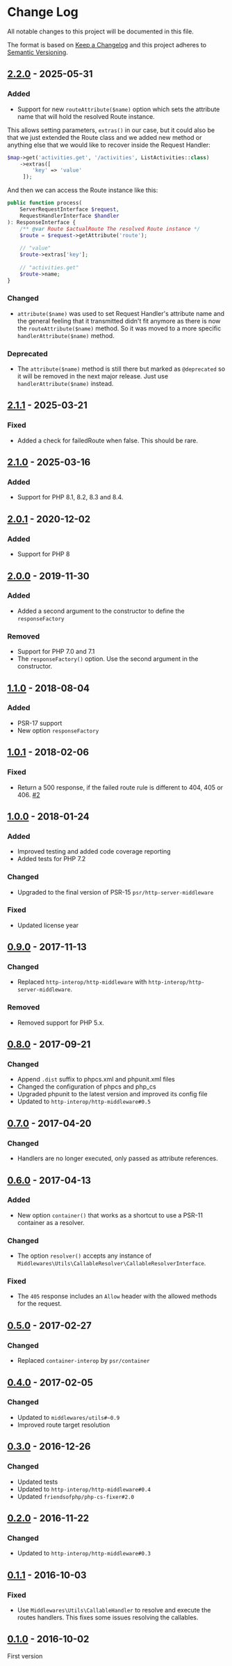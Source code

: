 # Change Log
All notable changes to this project will be documented in this file.

The format is based on [Keep a Changelog](http://keepachangelog.com/)
and this project adheres to [Semantic Versioning](http://semver.org/).

## [2.2.0] - 2025-05-31
### Added
- Support for new `routeAttribute($name)` option which sets the attribute name that will hold the resolved Route instance.

This allows setting parameters, `extras()` in our case, but it could also be that we just extended the Route class and we added new method or anything else that we would like to recover inside the Request Handler:

```php
$map->get('activities.get', '/activities', ListActivities::class)
    ->extras([
        'key' => 'value'
     ]);
```

And then we can access the Route instance like this:

```php
public function process(
    ServerRequestInterface $request,
    RequestHandlerInterface $handler
): ResponseInterface {
    /** @var Route $actualRoute The resolved Route instance */
    $route = $request->getAttribute('route');
    
    // "value"
    $route->extras['key'];
    
    // "activities.get"
    $route->name;
}
```

### Changed
- `attribute($name)` was used to set Request Handler's attribute name and the general feeling that it transmitted didn't fit anymore as there is now the `routeAttribute($name)` method. So it was moved to a more specific `handlerAttribute($name)` method.

### Deprecated
- The `attribute($name)` method is still there but marked as `@deprecated` so it will be removed in the next major release. Just use `handlerAttribute($name)` instead.


## [2.1.1] - 2025-03-21
### Fixed
- Added a check for failedRoute when false. This should be rare.

## [2.1.0] - 2025-03-16
### Added
- Support for PHP 8.1, 8.2, 8.3 and 8.4.

## [2.0.1] - 2020-12-02
### Added
- Support for PHP 8

## [2.0.0] - 2019-11-30
### Added
- Added a second argument to the constructor to define the `responseFactory`

### Removed
- Support for PHP 7.0 and 7.1
- The `responseFactory()` option. Use the second argument in the constructor.

## [1.1.0] - 2018-08-04
### Added
- PSR-17 support
- New option `responseFactory`

## [1.0.1] - 2018-02-06
### Fixed
- Return a 500 response, if the failed route rule is different to 404, 405 or 406. [#2](https://github.com/middlewares/aura-router/pull/2)

## [1.0.0] - 2018-01-24
### Added
- Improved testing and added code coverage reporting
- Added tests for PHP 7.2

### Changed
- Upgraded to the final version of PSR-15 `psr/http-server-middleware`

### Fixed
- Updated license year

## [0.9.0] - 2017-11-13
### Changed
- Replaced `http-interop/http-middleware` with  `http-interop/http-server-middleware`.

### Removed
- Removed support for PHP 5.x.

## [0.8.0] - 2017-09-21
### Changed
- Append `.dist` suffix to phpcs.xml and phpunit.xml files
- Changed the configuration of phpcs and php_cs
- Upgraded phpunit to the latest version and improved its config file
- Updated to `http-interop/http-middleware#0.5`

## [0.7.0] - 2017-04-20
### Changed
- Handlers are no longer executed, only passed as attribute references.

## [0.6.0] - 2017-04-13
### Added
- New option `container()` that works as a shortcut to use a PSR-11 container as a resolver.

### Changed
- The option `resolver()` accepts any instance of `Middlewares\Utils\CallableResolver\CallableResolverInterface`.

### Fixed
- The `405` response includes an `Allow` header with the allowed methods for the request.

## [0.5.0] - 2017-02-27
### Changed
- Replaced `container-interop` by `psr/container`

## [0.4.0] - 2017-02-05
### Changed
- Updated to `middlewares/utils#~0.9`
- Improved route target resolution

## [0.3.0] - 2016-12-26
### Changed
- Updated tests
- Updated to `http-interop/http-middleware#0.4`
- Updated `friendsofphp/php-cs-fixer#2.0`

## [0.2.0] - 2016-11-22
### Changed
- Updated to `http-interop/http-middleware#0.3`

## [0.1.1] - 2016-10-03
### Fixed
- Use `Middlewares\Utils\CallableHandler` to resolve and execute the routes handlers. This fixes some issues resolving the callables.

## [0.1.0] - 2016-10-02
First version

[2.2.0]: https://github.com/middlewares/aura-router/compare/v2.1.1...v2.2.0
[2.1.1]: https://github.com/middlewares/aura-router/compare/v2.1.0...v2.1.1
[2.1.0]: https://github.com/middlewares/aura-router/compare/v2.0.1...v2.1.0
[2.0.1]: https://github.com/middlewares/aura-router/compare/v2.0.0...v2.0.1
[2.0.0]: https://github.com/middlewares/aura-router/compare/v1.1.0...v2.0.0
[1.1.0]: https://github.com/middlewares/aura-router/compare/v1.0.1...v1.1.0
[1.0.1]: https://github.com/middlewares/aura-router/compare/v1.0.0...v1.0.1
[1.0.0]: https://github.com/middlewares/aura-router/compare/v0.9.0...v1.0.0
[0.9.0]: https://github.com/middlewares/aura-router/compare/v0.8.0...v0.9.0
[0.8.0]: https://github.com/middlewares/aura-router/compare/v0.7.0...v0.8.0
[0.7.0]: https://github.com/middlewares/aura-router/compare/v0.6.0...v0.7.0
[0.6.0]: https://github.com/middlewares/aura-router/compare/v0.5.0...v0.6.0
[0.5.0]: https://github.com/middlewares/aura-router/compare/v0.4.0...v0.5.0
[0.4.0]: https://github.com/middlewares/aura-router/compare/v0.3.0...v0.4.0
[0.3.0]: https://github.com/middlewares/aura-router/compare/v0.2.0...v0.3.0
[0.2.0]: https://github.com/middlewares/aura-router/compare/v0.1.1...v0.2.0
[0.1.1]: https://github.com/middlewares/aura-router/compare/v0.1.0...v0.1.1
[0.1.0]: https://github.com/middlewares/aura-router/releases/tag/v0.1.0
